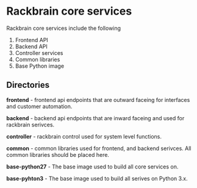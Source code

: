 # Rackbrain core services

Rackbrain core services include the following
1. Frontend API
2. Backend API
3. Controller services
4. Common libraries
5. Base Python image

## Directories

**frontend** - frontend api endpoints that are outward faceing for interfaces and customer automation.

**backend** - backend api endpoints that are inward faceing and used for rackbrain serivces.

**controller** - rackbrain control used for system level functions.

**common** - common libraries used for frontend, and backend serivces. All common libraries should be placed here.

**base-python27** - The base image used to build all core services on.

**base-pyhton3** - The base image used to build all serives on Python 3.x.
